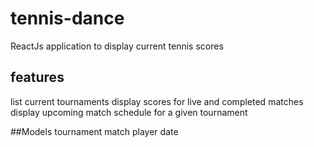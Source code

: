 # tennis-dance
ReactJs application to display current tennis scores

## features
list current tournaments
display scores for live and completed matches
display upcoming match schedule for a given tournament

##Models
tournament
match
player
date
